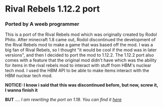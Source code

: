 # Rival Rebels **1.12.2 port**
### Ported by A weeb programmer

This is a port of the Rival Rebels mod which was originally created by Rodol Phito. After minecraft 1.8 came out, Rodol discontinued the development of the Rival Rebels mod
to make a game that was based off the mod. I was a big fan of Rival Rebels, so I thought "it would be cool if the mod was in later versions", and then I decided
to port the mod to 1.12.2. The 1.12.2 port also comes with a feature that the original mod didn't have which was the ability for items in the rival rebels mod
to interact with stuff from HBM's nuclear tech mod. I used the HBM API to be able to make items interact with the HBM nuclear tech mod.

__NOTICE: I know i said that this was discontinued before, but now, screw it, I wanna finish it__  
 
 **BUT** .... *I am rewriting the port on 1.18. You can find it [here](https://github.com/a-weeb-programmer/rival_rebels/tree/1.18)*
